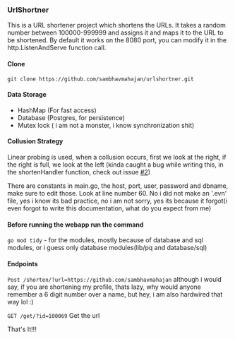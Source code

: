### UrlShortner

This is a URL shortener project which shortens the URLs. It takes a random number between 100000-999999 and assigns it and maps it to the URL to be shortened. By default it works on the 8080 port, you can modify it in the http.ListenAndServe function call.

#### Clone
`git clone https://github.com/sambhavmahajan/urlshortner.git`

#### Data Storage
- HashMap (For fast access)
- Database (Postgres, for persistence)
- Mutex lock ( i am not a monster, i know synchronization shit)

#### Collusion Strategy
Linear probing is used, when a collusion occurs, first we look at the right, if the right is full, we look at the left (kinda caught a bug while writing this, in the shortenHandler function, check out issue [#2](https://github.com/sambhavmahajan/urlshortner/issues/2))

There are constants in main.go, the host, port, user, password and dbname, make sure to edit those. Look at line number 60. No i did not make an '.evn' file, yes i know its bad practice, no i am not sorry, yes its because it forgot(i even forgot to write this documentation, what do you expect from me)

#### Before running the webapp run the command
`go mod tidy` - for the modules, mostly because of database and sql modules, or i guess only database modules(lib/pq and database/sql)

#### Endpoints

`Post /shorten/?url=https://github.com/sambhavmahajan`
although i would say, if you are shortening my profile, thats lazy, why would anyone remember a 6 digit number over a name, but hey, i am also hardwired that way lol :)

`GET /get/?id=100069`
Get the url

That's It!!!

